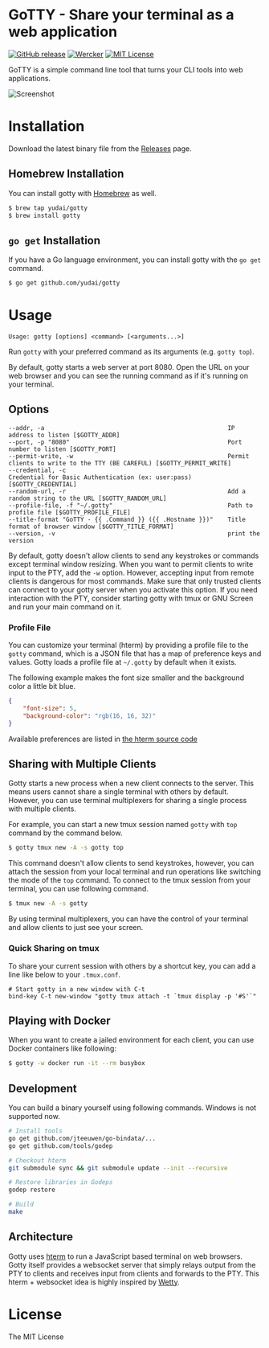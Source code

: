 # GoTTY - Share your terminal as a web application

[![GitHub release](http://img.shields.io/github/release/yudai/gotty.svg?style=flat-square)][release]
[![Wercker](http://img.shields.io/wercker/ci/03b91f441bebeda34f80e09a9f14126f.svg?style=flat-square)][wercker]
[![MIT License](http://img.shields.io/badge/license-MIT-blue.svg?style=flat-square)][license]

[release]: https://github.com/yudai/gotty/releases
[wercker]: https://app.wercker.com/project/bykey/03b91f441bebeda34f80e09a9f14126f
[license]: https://github.com/yudai/gotty/blob/master/LICENSE


GoTTY is a simple command line tool that turns your CLI tools into web applications.

![Screenshot](https://raw.githubusercontent.com/yudai/gotty/master/screenshot.gif)

# Installation

Download the latest binary file from the [Releases](https://github.com/yudai/gotty/releases) page.

## Homebrew Installation

You can install gotty with [Homebrew](http://brew.sh/) as well.

```sh
$ brew tap yudai/gotty
$ brew install gotty
```

## `go get` Installation

If you have a Go language environment, you can install gotty with the `go get` command.

```sh
$ go get github.com/yudai/gotty
```

# Usage

```
Usage: gotty [options] <command> [<arguments...>]
```

Run `gotty` with your preferred command as its arguments (e.g. `gotty top`).

By default, gotty starts a web server at port 8080. Open the URL on your web browser and you can see the running command as if it's running on your terminal.

## Options

```
--addr, -a                                                   IP address to listen [$GOTTY_ADDR]
--port, -p "8080"                                            Port number to listen [$GOTTY_PORT]
--permit-write, -w                                           Permit clients to write to the TTY (BE CAREFUL) [$GOTTY_PERMIT_WRITE]
--credential, -c                                             Credential for Basic Authentication (ex: user:pass) [$GOTTY_CREDENTIAL]
--random-url, -r                                             Add a random string to the URL [$GOTTY_RANDOM_URL]
--profile-file, -f "~/.gotty"                                Path to profile file [$GOTTY_PROFILE_FILE]
--title-format "GoTTY - {{ .Command }} ({{ .Hostname }})"    Title format of browser window [$GOTTY_TITLE_FORMAT]
--version, -v                                                print the version
```

By default, gotty doesn't allow clients to send any keystrokes or commands except terminal window resizing. When you want to permit clients to write input to the PTY, add the `-w` option. However, accepting input from remote clients is dangerous for most commands. Make sure that only trusted clients can connect to your gotty server when you activate this option. If you need interaction with the PTY, consider starting gotty with tmux or GNU Screen and run your main command on it.

### Profile File

You can customize your terminal (hterm) by providing a profile file to the `gotty` command, which is a JSON file that has a map of preference keys and values. Gotty loads a profile file at `~/.gotty` by default when it exists.

The following example makes the font size smaller and the background color a little bit blue.

```json
{
    "font-size": 5,
    "background-color": "rgb(16, 16, 32)"
}
```

Available preferences are listed in [the hterm source code](https://chromium.googlesource.com/apps/libapps/+/master/hterm/js/hterm_preference_manager.js)

## Sharing with Multiple Clients

Gotty starts a new process when a new client connects to the server. This means users cannot share a single terminal with others by default. However, you can use terminal multiplexers for sharing a single process with multiple clients.

For example, you can start a new tmux session named `gotty` with `top` command by the command below.

```sh
$ gotty tmux new -A -s gotty top
```

This command doesn't allow clients to send keystrokes, however, you can attach the session from your local terminal and run operations like switching the mode of the `top` command. To connect to the tmux session from your terminal, you can use following command.

```sh
$ tmux new -A -s gotty
```

By using terminal multiplexers, you can have the control of your terminal and allow clients to just see your screen.

### Quick Sharing on tmux

To share your current session with others by a shortcut key, you can add a line like below to your `.tmux.conf`.

```
# Start gotty in a new window with C-t
bind-key C-t new-window "gotty tmux attach -t `tmux display -p '#S'`"
```

## Playing with Docker

When you want to create a jailed environment for each client, you can use Docker containers like following:

```sh
$ gotty -w docker run -it --rm busybox
```

## Development

You can build a binary yourself using following commands. Windows is not supported now.

```sh
# Install tools
go get github.com/jteeuwen/go-bindata/...
go get github.com/tools/godep

# Checkout hterm
git submodule sync && git submodule update --init --recursive

# Restore libraries in Godeps
godep restore

# Build
make
```

## Architecture

Gotty uses [hterm](https://groups.google.com/a/chromium.org/forum/#!forum/chromium-hterm) to run a JavaScript based terminal on web browsers. Gotty itself provides a websocket server that simply relays output from the PTY to clients and receives input from clients and forwards to the PTY. This hterm + websocket idea is highly inspired by [Wetty](https://github.com/krishnasrinivas/wetty).

# License

The MIT License
